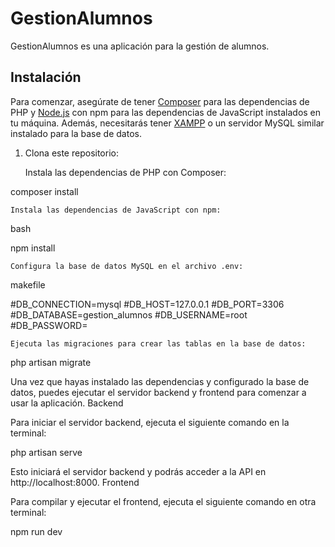 # GestionAlumnos

GestionAlumnos es una aplicación para la gestión de alumnos.

## Instalación

Para comenzar, asegúrate de tener [Composer](https://getcomposer.org/) para las dependencias de PHP y [Node.js](https://nodejs.org/) con npm para las dependencias de JavaScript instalados en tu máquina. Además, necesitarás tener [XAMPP](https://www.apachefriends.org/index.html) o un servidor MySQL similar instalado para la base de datos.

1. Clona este repositorio:

    Instala las dependencias de PHP con Composer:



composer install

    Instala las dependencias de JavaScript con npm:

bash

npm install

    Configura la base de datos MySQL en el archivo .env:

makefile

#DB_CONNECTION=mysql
#DB_HOST=127.0.0.1
#DB_PORT=3306
#DB_DATABASE=gestion_alumnos
#DB_USERNAME=root
#DB_PASSWORD=

    Ejecuta las migraciones para crear las tablas en la base de datos:
php artisan migrate


Una vez que hayas instalado las dependencias y configurado la base de datos, puedes ejecutar el servidor backend y frontend para comenzar a usar la aplicación.
Backend

Para iniciar el servidor backend, ejecuta el siguiente comando en la terminal:

php artisan serve

Esto iniciará el servidor backend y podrás acceder a la API en http://localhost:8000.
Frontend

Para compilar y ejecutar el frontend, ejecuta el siguiente comando en otra terminal:

npm run dev